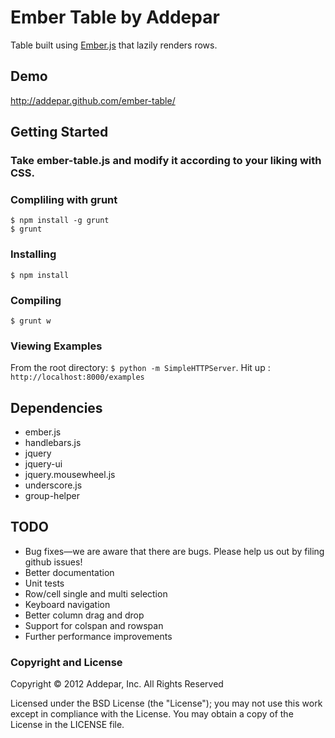 # Ember Table by Addepar

Table built using [Ember.js](http://emberjs.com/) that lazily renders rows.

## Demo
http://addepar.github.com/ember-table/

## Getting Started

### Take ember-table.js and modify it according to your liking with CSS.

### Compliling with grunt
    $ npm install -g grunt
    $ grunt

### Installing
    $ npm install

### Compiling
    $ grunt w

### Viewing Examples
From the root directory: `$ python -m SimpleHTTPServer`.
Hit up : `http://localhost:8000/examples`

## Dependencies
* ember.js
* handlebars.js
* jquery
* jquery-ui
* jquery.mousewheel.js
* underscore.js
* group-helper

## TODO
* Bug fixes—we are aware that there are bugs. Please help us out by filing github issues!
* Better documentation
* Unit tests
* Row/cell single and multi selection
* Keyboard navigation
* Better column drag and drop
* Support for colspan and rowspan
* Further performance improvements

### Copyright and License
Copyright © 2012 Addepar, Inc. All Rights Reserved

Licensed under the BSD License (the "License"); you may not use this work except in compliance with the License. You may obtain a copy of the License in the LICENSE file.
